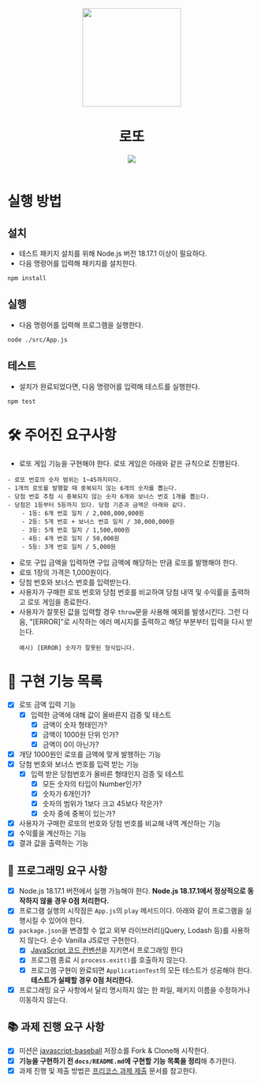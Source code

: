 <div align="center">
<img width="200px;" src="https://cdn3.emoji.gg/default/facebook/slot-machine.png"/>

  <h1 align="middle">로또</h1>
   <img src="https://img.shields.io/badge/node-18.17.1-339933?logo=node.js">
</div>

<br>

# 실행 방법

## 설치

- 테스트 패키지 설치를 위해 Node.js 버전 18.17.1 이상이 필요하다.
- 다음 명령어를 입력해 패키지를 설치한다.

```
npm install
```

## 실행

- 다음 명령어를 입력해 프로그램을 실행한다.

```
node ./src/App.js
```

## 테스트

- 설치가 완료되었다면, 다음 명령어를 입력해 테스트를 실행한다.

```
npm test
```

# 🛠️ 주어진 요구사항

- 로또 게임 기능을 구현해야 한다. 로또 게임은 아래와 같은 규칙으로 진행된다.

```
- 로또 번호의 숫자 범위는 1~45까지이다.
- 1개의 로또를 발행할 때 중복되지 않는 6개의 숫자를 뽑는다.
- 당첨 번호 추첨 시 중복되지 않는 숫자 6개와 보너스 번호 1개를 뽑는다.
- 당첨은 1등부터 5등까지 있다. 당첨 기준과 금액은 아래와 같다.
    - 1등: 6개 번호 일치 / 2,000,000,000원
    - 2등: 5개 번호 + 보너스 번호 일치 / 30,000,000원
    - 3등: 5개 번호 일치 / 1,500,000원
    - 4등: 4개 번호 일치 / 50,000원
    - 5등: 3개 번호 일치 / 5,000원
```

- 로또 구입 금액을 입력하면 구입 금액에 해당하는 만큼 로또를 발행해야 한다.
- 로또 1장의 가격은 1,000원이다.
- 당첨 번호와 보너스 번호를 입력받는다.
- 사용자가 구매한 로또 번호와 당첨 번호를 비교하여 당첨 내역 및 수익률을 출력하고 로또 게임을 종료한다.
- 사용자가 잘못된 값을 입력할 경우 `throw`문을 사용해 예외를 발생시킨다. 그런 다음, "[ERROR]"로 시작하는 에러 메시지를 출력하고 해당 부분부터 입력을 다시 받는다.
  ```
  예시) [ERROR] 숫자가 잘못된 형식입니다.
  ```

# 📌 구현 기능 목록

- [x] 로또 금액 입력 기능
  - [x] 입력한 금액에 대해 값이 올바른지 검증 및 테스트
    - [x] 금액이 숫자 형태인가?
    - [x] 금액이 1000원 단위 인가?
    - [x] 금액이 0이 아닌가?
- [x] 개당 1000원인 로또를 금액에 맞게 발행하는 기능
- [x] 당첨 번호와 보너스 번호를 입력 받는 기능
  - [x] 입력 받은 당첨번호가 올바른 형태인지 검증 및 테스트
    - [x] 모든 숫자의 타입이 Number인가?
    - [x] 숫자가 6개인가?
    - [x] 숫자의 범위가 1보다 크고 45보다 작은가?
    - [x] 숫자 중에 중복이 있는가?
- [x] 사용자가 구매한 로또의 번호와 당첨 번호를 비교해 내역 계산하는 기능
- [x] 수익률을 계산하는 기능
- [x] 결과 값을 출력하는 기능

## 🎯 프로그래밍 요구 사항

- [x] Node.js 18.17.1 버전에서 실행 가능해야 한다. **Node.js 18.17.1에서 정상적으로 동작하지 않을 경우 0점 처리한다.**
- [x] 프로그램 실행의 시작점은 `App.js`의 `play` 메서드이다. 아래와 같이 프로그램을 실행시킬 수 있어야 한다.
- [x] `package.json`을 변경할 수 없고 외부 라이브러리(jQuery, Lodash 등)를 사용하지 않는다. 순수 Vanilla JS로만 구현한다.
  - [x] [JavaScript 코드 컨벤션](https://github.com/woowacourse/woowacourse-docs/tree/main/styleguide/javascript)을 지키면서 프로그래밍 한다
  - [x] 프로그램 종료 시 `process.exit()`를 호출하지 않는다.
  - [x] 프로그램 구현이 완료되면 `ApplicationTest`의 모든 테스트가 성공해야 한다. **테스트가 실패할 경우 0점 처리한다.**
- [x] 프로그래밍 요구 사항에서 달리 명시하지 않는 한 파일, 패키지 이름을 수정하거나 이동하지 않는다.

## 📚 과제 진행 요구 사항

- [x] 미션은 [javascript-baseball](https://github.com/woowacourse-precourse/javascript-baseball-6/) 저장소를 Fork & Clone해 시작한다.
- [x] **기능을 구현하기 전 `docs/README.md`에 구현할 기능 목록을 정리**해 추가한다.
- [x] 과제 진행 및 제출 방법은 [프리코스 과제 제출](https://github.com/woowacourse/woowacourse-docs/tree/master/precourse) 문서를 참고한다.
